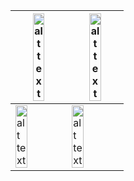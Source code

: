 <!--
**webdog/webdog** is a ✨ _special_ ✨ repository because its `README.md` (this file) appears on your GitHub profile.

Here are some ideas to get you started:

- 🔭 I’m currently working on ...
- 🌱 I’m currently learning ...
- 👯 I’m looking to collaborate on ...
- 🤔 I’m looking for help with ...
- 💬 Ask me about ...
- 📫 How to reach me: ...
- 😄 Pronouns: ...
- ⚡ Fun fact: ...
-->

| <img src="https://user-images.githubusercontent.com/960210/87176533-de192580-c29f-11ea-92ce-379535d2e074.png" alt="alt text" width="50%" height="50%"> | <img src="https://user-images.githubusercontent.com/960210/87176765-2b959280-c2a0-11ea-91d6-4eec182d7955.png" alt="alt text" width="50%" height="50%"> |
|-|-|
| <img src="https://user-images.githubusercontent.com/960210/87186423-17a65c80-c2b1-11ea-9bd5-ff2f6cdc8350.png" alt="alt text" width="50%" height="50%"> | <img src="https://user-images.githubusercontent.com/960210/87176996-8929df00-c2a0-11ea-925d-6215e6e8cd2d.png" alt="alt text" width="50%" height="50%"> |
